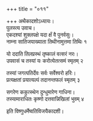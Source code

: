 +++
title = "०११"

+++
अथैकादशोऽध्यायः।  
पुलस्त्य उवाच।  
एकदश्यां शुक्लपक्षे यदा र्क्षं वै पुनर्वसुः।  
नाम्ना सातिजयाख्याता तिथीनामुत्तमा तिथिः १

यो ददाति तिलप्रस्थं तृष्कालं वत्सरं नरः।  
उपवासं च तस्यां यः करोत्येतत्समं स्मृतम् २

तस्यां जगत्पतिर्देवः सर्वः सर्वेश्वरो हरिः।  
प्रत्यक्षतां प्रयात्यल्पं तदानन्तफलं स्मृतम् ३

सगरेण ककुत्स्थेन दुन्धुमारेण गाधिना।  
तस्यामाराधितः कृष्णो दत्तवान्निखिलां भुवम् ४

इति विष्णुधर्मेष्वतिविजयैकादशी।  
